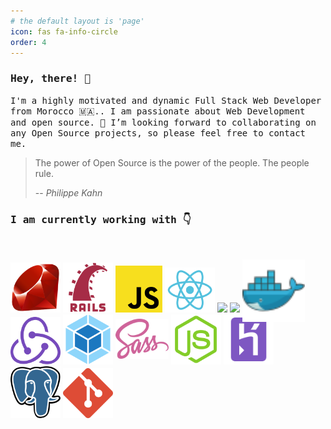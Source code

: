 ```yaml
---
# the default layout is 'page'
icon: fas fa-info-circle
order: 4
---
```


### <samp>Hey, there! 👋 </samp>

<samp>I'm a highly motivated and dynamic Full Stack Web Developer from Morocco 🇲🇦.. I am passionate about Web Development and open source. 🤗 I’m looking forward to collaborating on any Open Source projects, so please feel free to contact me.</samp>

> The power of Open Source is the power of the people. The people rule.
>
> -- <cite>Philippe Kahn</cite>

### <samp>I am currently working with 👇 </samp>


<br />
<a href="https://www.ruby-lang.org/en/" taget="_blank"><img src='/assets/images/icons/ruby.svg' width="80"/></a>
<a href="https://rubyonrails.org/" taget="_blank"><img src='/assets/images/icons/rails.svg' width="80"/></a>
<a href="https://www.javascript.com/" taget="_blank"><img src='/assets/images/icons/javascript.svg' width="75"/></a>
<a href="https://reactjs.org/" taget="_blank"><img src='/assets/images/icons/react.svg' width="80"/></a>
<a href="https://go.dev/" taget="_blank"><img src='https://upload.wikimedia.org/wikipedia/commons/0/05/Go_Logo_Blue.svg' width="100"/></a>
<a href="https://www.rust-lang.org/" taget="_blank"><img src='http://rust-lang.org/logos/rust-logo-512x512.png' width="80"/></a>
<a href="https://docker.com/" taget="_blank"><img src='/assets/images/icons/docker.svg' width="100" style="position: relative; top: 15px"/></a>
<a href="https://redux.js.org/" taget="_blank"><img src='/assets/images/icons/redux.svg' width="80"/></a>
<a href="https://webpack.js.org/" taget="_blank"><img src='/assets/images/icons/webpack.svg' width="80"/></a>
<a href="https://sass-lang.com/" taget="_blank"><img src='/assets/images/icons/sass.svg' width="85" style="position: relative; bottom: 9px"/></a>
<a href="https://nodejs.org/" taget="_blank"><img src='/assets/images/icons/node-js.svg' width="80"/></a>
<a href="https://www.heroku.com/" taget="_blank"><img src='/assets/images/icons/heroku.svg' width="80"/></a>
<a href="https://www.postgresql.org/" taget="_blank"><img src='/assets/images/icons/postgresql.svg' width="80"/></a>
<a href="https://git-scm.com/" taget="_blank"><img src='/assets/images/icons/git.svg' width="80"/></a>
